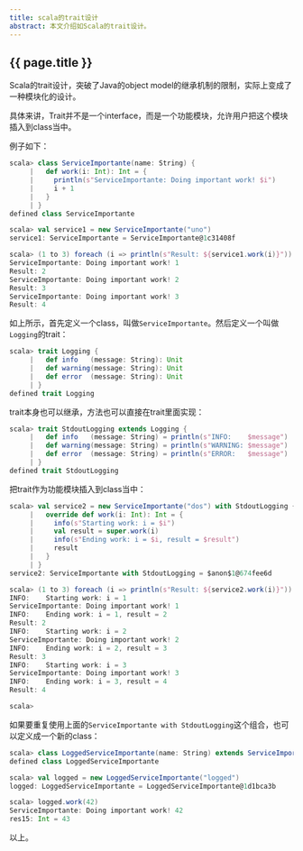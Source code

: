 ```yaml
---
title: scala的trait设计
abstract: 本文介绍如Scala的trait设计。
---
```


## {{ page.title }}

Scala的trait设计，突破了Java的object model的继承机制的限制，实际上变成了一种模块化的设计。

具体来讲，Trait并不是一个interface，而是一个功能模块，允许用户把这个模块插入到class当中。

例子如下：

```scala
scala> class ServiceImportante(name: String) {
     |   def work(i: Int): Int = {
     |     println(s"ServiceImportante: Doing important work! $i")
     |     i + 1
     |   }
     | }
defined class ServiceImportante
```

```scala
scala> val service1 = new ServiceImportante("uno")
service1: ServiceImportante = ServiceImportante@1c31408f
```

```scala
scala> (1 to 3) foreach (i => println(s"Result: ${service1.work(i)}"))
ServiceImportante: Doing important work! 1
Result: 2
ServiceImportante: Doing important work! 2
Result: 3
ServiceImportante: Doing important work! 3
Result: 4
```

如上所示，首先定义一个class，叫做`ServiceImportante`。然后定义一个叫做`Logging`的trait：

```scala
scala> trait Logging {
     |   def info   (message: String): Unit
     |   def warning(message: String): Unit
     |   def error  (message: String): Unit
     | }
defined trait Logging
```

trait本身也可以继承，方法也可以直接在trait里面实现：

```scala
scala> trait StdoutLogging extends Logging {
     |   def info   (message: String) = println(s"INFO:    $message")
     |   def warning(message: String) = println(s"WARNING: $message")
     |   def error  (message: String) = println(s"ERROR:   $message")
     | }
defined trait StdoutLogging
```

把trait作为功能模块插入到class当中：

```scala
scala> val service2 = new ServiceImportante("dos") with StdoutLogging {
     |   override def work(i: Int): Int = {
     |     info(s"Starting work: i = $i")
     |     val result = super.work(i)
     |     info(s"Ending work: i = $i, result = $result")
     |     result
     |   }
     | }
service2: ServiceImportante with StdoutLogging = $anon$1@674fee6d
```

```scala
scala> (1 to 3) foreach (i => println(s"Result: ${service2.work(i)}"))
INFO:    Starting work: i = 1
ServiceImportante: Doing important work! 1
INFO:    Ending work: i = 1, result = 2
Result: 2
INFO:    Starting work: i = 2
ServiceImportante: Doing important work! 2
INFO:    Ending work: i = 2, result = 3
Result: 3
INFO:    Starting work: i = 3
ServiceImportante: Doing important work! 3
INFO:    Ending work: i = 3, result = 4
Result: 4

scala>
```

如果要重复使用上面的`ServiceImportante with StdoutLogging`这个组合，也可以定义成一个新的class：

```scala
scala> class LoggedServiceImportante(name: String) extends ServiceImportante(name) with StdoutLogging
defined class LoggedServiceImportante

scala> val logged = new LoggedServiceImportante("logged")
logged: LoggedServiceImportante = LoggedServiceImportante@1d1bca3b

scala> logged.work(42)
ServiceImportante: Doing important work! 42
res15: Int = 43
````

以上。